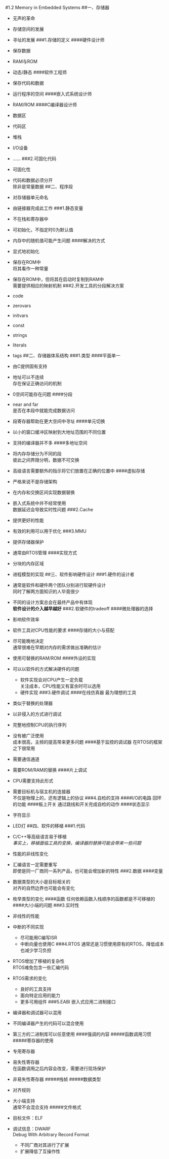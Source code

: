 #1.2 Memory in Embedded Systems
##一、存储器
* 无声的革命
* 存储空间的发展
* 寻址的发展
###1.存储的定义
####硬件设计师
* 保存数据
* RAM与ROM
* 动态/静态
####软件工程师
* 保存代码和数据
* 运行程序的空间
####嵌入式系统设计师
* RAM/ROM
####C编译器设计师
* 数据区
* 代码区
* 堆栈
* I/O设备
* ……
###2.可固化代码
* 可固化性
* 代码和数据必须分开  
除非是常量数据
##二、程序段
* 对存储器单元命名
* 由链接器完成此工作
###1.静态变量
* 不在栈和寄存器中
* 可初始化，不指定时0为默认值
* 内存中的随机值可能产生问题
####解决的方式
* 显式地初始化
* 保存在ROM中  
将其看作一种常量
* 保存在ROM中，但将其在启动时复制到RAM中  
需要提供相应的映射机制
###2.开发工具的分段解决方案
* code
* zerovars
* initvars
* const
* strings
* literals
* tags
##二、存储器体系结构
###1.类型
####平面单一
* 由C提供固有支持
* 地址可以不连续  
存在保证正确访问的机制
* 0空间可能存在问题
####分段
* near and far  
是否在本段中就能完成数据访问
* 段寄存器帮助在更大空间中寻址
####单元切换
* 以小的窗口缓冲区映射到大地址范围的不同位置
* 支持的编译器并不多
####多地址空间
* 将内存存储分为不同的段  
彼此之间界限分明，数据不可交换
* 高级语言需要额外的指示将它们放置在正确的位置中
####虚拟存储
* 严格来说不是存储架构
* 在内存和交换区间实现数据替换
* 嵌入式系统中并不经常使用  
数据延迟会导致实时性问题
###2.Cache
* 提供更好的性能
* 有效的利用可以用于优化
###3.MMU
* 提供存储器保护
* 通常由RTOS管理
####实现方式
* 分块的内存区域
* 进程模型的实现
##三、软件影响硬件设计
###1.硬件的设计者
* 通常是软件和硬件两个团队分别进行软硬件设计  
同时了解两方面知识的人毕竟很少
* 不同的设计方案总会在最终产品中有体现  
**软件设计的介入越早越好**
###2.软硬件的tradeoff
####微处理器的选择
* 影响软件效率
* 软件工具对CPU性能的要求
####存储的大小与搭配
* 尽可能晚地决定  
通常很难在早期对内存的需求做出准确的估计
* 使用可替换的RAM/ROM
####外设的实现
* 可以以软件的方式解决硬件的问题
	* 软件实现会对CPU产生一定负载  
	关注成本，CPU性能又有富余时可以选用
	* 硬件实现
###3.硬件调试
####在线仿真器
最为理想的工具

* 类似于替换的处理器
* 以非侵入的方式进行调试
* 完整地控制CPU的执行序列
* 没有被广泛使用  
成本很高，主频的提高带来更多问题
####基于监控的调试器
在RTOS的框架之下很常用

* 需要通信通道
* 需要ROM/RAM的替换
####片上调试
* CPU需要支持此形式
* 需要目标机与宿主机的连接器  
不仅是物理上的，还有逻辑上的协议
###4.自检的支持
####I/O的电路
回环的功能
####板上开关
通过跳线和开关完成自检的动作
####状态显示
* 字符显示
* LED灯
##四、软件的移植
###1.代码
* C/C++等高级语言易于移植  
*事实上，移植面临工具的变换，编译器的替换可能会带来一些问题*
* 性能的非线性变化
* 汇编语言一定需要重写  
即使是同一厂商同一系列产品，也可能会增加新的特性
###2.数据
####变量
* 数据类型的大小是目标相关的  
对齐的自然边界也可能会有变化
* 枚举类型的变化
####函数
任何依赖函数入栈顺序的函数都是不可移植的
####大/小端的问题
###3.实时性
* 非线性的性能
* 中断的不同实现
	* 尽可能用C编写ISR
	* 中断向量也使用C
###4.RTOS
通常还是习惯使用原有的RTOS，降低成本也减少学习负担

* RTOS增加了移植的复杂性  
RTOS难免包含一些汇编代码
* RTOS需求的变化
	* 良好的工具支持
	* 面向特定应用的能力
	* 更多可用组件
###5.EABI
嵌入式应用二进制接口

* 编译器和调试器可以混用
* 不同编译器产生的代码可以混合使用
* 第三方的二进制库可以任意使用
####强调的内容
#####函数调用习惯
#####寄存器的使用
* 专用寄存器
* 易失性寄存器  
在函数调用之后内容会改变，需要进行现场保护
* 非易失性寄存器
#####栈帧
#####数据类型
* 对齐规则
* 大小端支持  
通常不会混合支持
#####文件格式
* 目标文件：ELF
* 调试信息：DWARF  
Debug With Arbitrary Record Format
	* 不同厂商对其进行了扩展
	* 扩展降低了互操作性